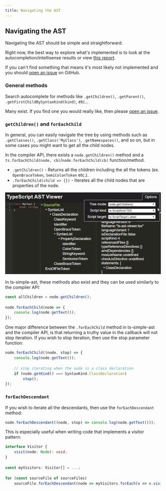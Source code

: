 ```yaml
---
title: Navigating the AST
---
```


## Navigating the AST

Navigating the AST should be simple and straightforward.

Right now, the best way to explore what's implemented is to look at the autocompletion/intellisense results
or view [this report](https://github.com/dsherret/ts-simple-ast/blob/master/wrapped-nodes.md).

If you can't find something that means it's most likely not implemented and you should [open an issue](https://github.com/dsherret/ts-simple-ast/issues) on GitHub.

### General methods

Search autocomplete for methods like `.getChildren()`, `.getParent()`, `.getFirstChildBySyntaxKind(kind)`, etc...

Many exist. If you find one you would really like, then please [open an issue](https://github.com/dsherret/ts-simple-ast/issues).

### `getChildren()` and `forEachChild`

In general, you can easily navigate the tree by using methods such as `.getClasses()`, `.getClass('MyClass')`, `.getNamespaces()`, and so on, but in some cases you might want to get all the child nodes.

In the compiler API, there exists a `node.getChildren()` method and a `ts.forEachChild(node, cb)`/`node.forEachChild(cb)` function/method.

* `.getChildren()` - Returns all the children including the all the tokens (ex. `OpenBraceToken`, `SemiColonToken` etc.).
* `.forEachChild(child => {})` - Iterates all the child nodes that are properties of the node.

[![getChildren vs forEachKind](images/getChildrenVsForEachKind.gif)](http://ts-ast-viewer.com)

In ts-simple-ast, these methods also exist and they can be used similarly to the compiler API:

```ts
const allChildren = node.getChildren();

node.forEachChild(node => {
    console.log(node.getText());
});
```

One major difference between the `.forEachChild` method in ts-simple-ast and the compiler API, is that returning a truthy value in the callback will not stop iteration. If you wish to stop iteration, then use the stop parameter function:

```ts
node.forEachChild((node, stop) => {
    console.log(node.getText());

    // stop iterating when the node is a class declaration
    if (node.getKind() === SyntaxKind.ClassDeclaration)
        stop();
});
```

### `forEachDescendant`

If you wish to iterate all the descendants, then use the `forEachDescendant` method:

```ts
node.forEachDescendant((node, stop) => console.log(node.getText()));
```

This is especially useful when writing code that implements a visitor pattern:

```ts
interface Visitor {
    visit(node: Node): void;
}

const myVisitors: Visitor[] = ...;

for (const sourceFile of sourceFiles)
    sourceFile.forEachDescendant(node => myVisitors.forEach(v => v.visit(node)));
```
